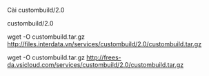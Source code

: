 Cài custombuild/2.0

custombuild/2.0

wget -O custombuild.tar.gz http://files.interdata.vn/services/custombuild/2.0/custombuild.tar.gz

wget -O custombuild.tar.gz http://frees-da.vsicloud.com/services/custombuild/2.0/custombuild.tar.gz

